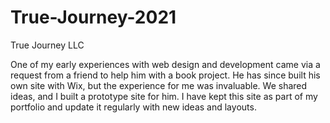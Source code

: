 ﻿# True-Journey-2021

 True Journey LLC 

 One of my early experiences with web design and development came via a request from a friend to help him with a book project. He has since built his own site with Wix, but the experience for me was invaluable. We shared ideas, and I built a prototype site for him. I have kept this site as part of my portfolio and update it regularly with new ideas and layouts.
